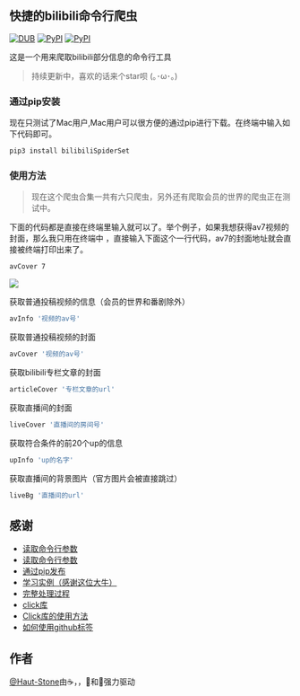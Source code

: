 ## 快捷的bilibili命令行爬虫

[![DUB](https://img.shields.io/dub/l/vibe-d.svg)]()
[![PyPI](https://img.shields.io/pypi/pyversions/Django.svg)]()
[![PyPI](https://img.shields.io/pypi/v/nine.svg)]()

这是一个用来爬取bilibili部分信息的命令行工具

>持续更新中，喜欢的话来个star呗 (｡･ω･｡)

### 通过pip安装

现在只测试了Mac用户,Mac用户可以很方便的通过pip进行下载。在终端中输入如下代码即可。

```bash
pip3 install bilibiliSpiderSet
```

### 使用方法

>现在这个爬虫合集一共有六只爬虫，另外还有爬取会员的世界的爬虫正在测试中。

下面的代码都是直接在终端里输入就可以了。举个例子，如果我想获得av7视频的封面，那么我只用在终端中
，直接输入下面这个一行代码，av7的封面地址就会直接被终端打印出来了。

```bash
avCover 7
```
![](使用演示.gif)

获取普通投稿视频的信息（会员的世界和番剧除外）

```bash
avInfo '视频的av号'
```

获取普通投稿视频的封面

```bash
avCover '视频的av号'
```

获取bilibili专栏文章的封面

```bash
articleCover '专栏文章的url'
```

获取直播间的封面

```bash
liveCover '直播间的房间号'
```

获取符合条件的前20个up的信息

```bash
upInfo 'up的名字'
```

获取直播间的背景图片（官方图片会被直接跳过）

```bash
liveBg '直播间的url'
```

## 感谢

- [读取命令行参数](http://wiki.jikexueyuan.com/project/explore-python/Standard-Modules/argparse.html)
- [读取命令行参数](http://www.jianshu.com/p/a50aead61319)
- [通过pip发布](https://segmentfault.com/a/1190000008663126)
- [学习实例（感谢这位大牛）](https://github.com/twocucao/danmu.fm)
- [完整处理过程](http://www.jianshu.com/p/eb27d5cb5e1d)
- [click库](http://click.pocoo.org/5/)
- [Click库的使用方法](https://segmentfault.com/a/1190000007858815)
- [如何使用github标签](http://blog.csdn.net/yangbodong22011/article/details/51791085)

## 作者

[@Haut-Stone](https://github.com/Haut-Stone)由☕️，，🍛和🍖强力驱动